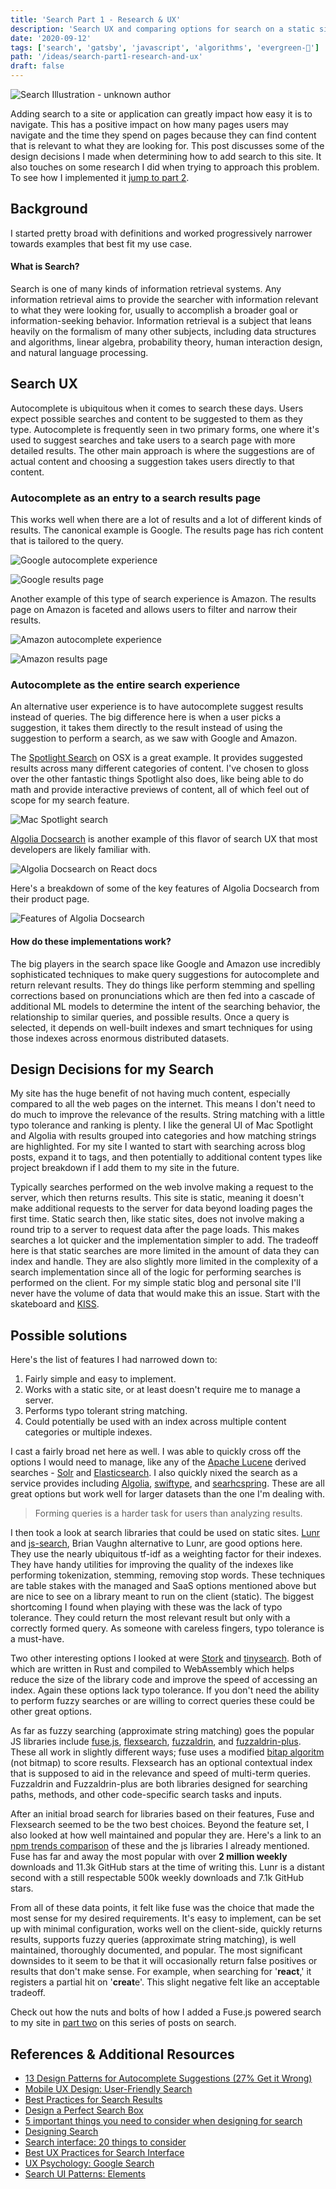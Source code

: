 ```yaml
---
title: 'Search Part 1 - Research & UX'
description: 'Search UX and comparing options for search on a static site'
date: '2020-09-12'
tags: ['search', 'gatsby', 'javascript', 'algorithms', 'evergreen-🌲']
path: '/ideas/search-part1-research-and-ux'
draft: false
---
```


![Search Illustration - unknown author](search-illustration.jpg)

Adding search to a site or application can greatly impact how easy it is to navigate. This has a positive impact on how many pages users may navigate and the time they spend on pages because they can find content that is relevant to what they are looking for. This post discusses some of the design decisions I made when determining how to add search to this site. It also touches on some research I did when trying to approach this problem. To see how I implemented it [jump to part 2](/ideas/search-part2-implementation).

## Background

I started pretty broad with definitions and worked progressively narrower towards examples that best fit my use case.

#### What is Search?

Search is one of many kinds of information retrieval systems. Any information retrieval aims to provide the searcher with information relevant to what they were looking for, usually to accomplish a broader goal or information-seeking behavior. Information retrieval is a subject that leans heavily on the formalism of many other subjects, including data structures and algorithms, linear algebra, probability theory, human interaction design, and natural language processing.

## Search UX

Autocomplete is ubiquitous when it comes to search these days. Users expect possible searches and content to be suggested to them as they type. Autocomplete is frequently seen in two primary forms, one where it's used to suggest searches and take users to a search page with more detailed results. The other main approach is where the suggestions are of actual content and choosing a suggestion takes users directly to that content.

### Autocomplete as an entry to a search results page

This works well when there are a lot of results and a lot of different kinds of results. The canonical example is Google. The results page has rich content that is tailored to the query.

![Google autocomplete experience](google-autocomplete.png)

![Google results page](google-results.png)

Another example of this type of search experience is Amazon. The results page on Amazon is faceted and allows users to filter and narrow their results.

![Amazon autocomplete experience](amazon-autocomplete.png)

![Amazon results page](amazon-results.png)

### Autocomplete as the entire search experience

An alternative user experience is to have autocomplete suggest results instead of queries. The big difference here is when a user picks a suggestion, it takes them directly to the result instead of using the suggestion to perform a search, as we saw with Google and Amazon.

The [Spotlight Search](https://developer.apple.com/design/human-interface-guidelines/macos/system-capabilities/search-and-spotlight/) on OSX is a great example. It provides suggested results across many different categories of content. I've chosen to gloss over the other fantastic things Spotlight also does, like being able to do math and provide interactive previews of content, all of which feel out of scope for my search feature.

![Mac Spotlight search](mac-spotlight.png)

[Algolia Docsearch](https://docsearch.algolia.com/) is another example of this flavor of search UX that most developers are likely familiar with.

![Algolia Docsearch on React docs](react-algolia.png)

Here's a breakdown of some of the key features of Algolia Docsearch from their product page.

![Features of Algolia Docsearch](algolia-docsearch.png)

#### How do these implementations work?

The big players in the search space like Google and Amazon use incredibly sophisticated techniques to make query suggestions for autocomplete and return relevant results. They do things like perform stemming and spelling corrections based on pronunciations which are then fed into a cascade of additional ML models to determine the intent of the searching behavior, the relationship to similar queries, and possible results. Once a query is selected, it depends on well-built indexes and smart techniques for using those indexes across enormous distributed datasets.

## Design Decisions for my Search

My site has the huge benefit of not having much content, especially compared to all the web pages on the internet. This means I don't need to do much to improve the relevance of the results. String matching with a little typo tolerance and ranking is plenty. I like the general UI of Mac Spotlight and Algolia with results grouped into categories and how matching strings are highlighted. For my site I wanted to start with searching across blog posts, expand it to tags, and then potentially to additional content types like project breakdown if I add them to my site in the future.

Typically searches performed on the web involve making a request to the server, which then returns results. This site is static, meaning it doesn't make additional requests to the server for data beyond loading pages the first time. Static search then, like static sites, does not involve making a round trip to a server to request data after the page loads. This makes searches a lot quicker and the implementation simpler to add. The tradeoff here is that static searches are more limited in the amount of data they can index and handle. They are also slightly more limited in the complexity of a search implementation since all of the logic for performing searches is performed on the client. For my simple static blog and personal site I'll never have the volume of data that would make this an issue. Start with the skateboard and [KISS](https://en.wikipedia.org/wiki/KISS_principle).

## Possible solutions

Here's the list of features I had narrowed down to:

1. Fairly simple and easy to implement.
2. Works with a static site, or at least doesn't require me to manage a server.
3. Performs typo tolerant string matching.
4. Could potentially be used with an index across multiple content categories or multiple indexes.

I cast a fairly broad net here as well. I was able to quickly cross off the options I would need to manage, like any of the [Apache Lucene](https://lucene.apache.org/) derived searches - [Solr](https://lucene.apache.org/solr/) and [Elasticsearch](https://www.elastic.co/elasticsearch/). I also quickly nixed the search as a service provides including [Algolia](https://www.algolia.com/), [swiftype](https://swiftype.com/), and [searhcspring](https://searchspring.com/). These are all great options but work well for larger datasets than the one I'm dealing with.

> Forming queries is a harder task for users than analyzing results.

I then took a look at search libraries that could be used on static sites. [Lunr](https://lunrjs.com/) and [js-search](https://github.com/bvaughn/js-search), Brian Vaughn alternative to Lunr, are good options here. They use the nearly ubiquitous tf-idf as a weighting factor for their indexes. They have handy utilities for improving the quality of the indexes like performing tokenization, stemming, removing stop words. These techniques are table stakes with the managed and SaaS options mentioned above but are nice to see on a library meant to run on the client (static). The biggest shortcoming I found when playing with these was the lack of typo tolerance. They could return the most relevant result but only with a correctly formed query. As someone with careless fingers, typo tolerance is a must-have.

Two other interesting options I looked at were [Stork](https://github.com/jameslittle230/stork) and [tinysearch](https://github.com/mre/tinysearch). Both of which are written in Rust and compiled to WebAssembly which helps reduce the size of the library code and improve the speed of accessing an index. Again these options lack typo tolerance. If you don't need the ability to perform fuzzy searches or are willing to correct queries these could be other great options.

As far as fuzzy searching (approximate string matching) goes the popular JS libraries include [fuse.js](https://github.com/krisk/Fuse), [flexsearch](https://github.com/nextapps-de/flexsearch), [fuzzaldrin](https://github.com/atom/fuzzaldrin), and [fuzzaldrin-plus](https://github.com/jeancroy/fuzz-aldrin-plus). These all work in slightly different ways; fuse uses a modified [bitap algoritm](https://en.wikipedia.org/wiki/Bitap_algorithm) (not bitmap) to score results. Flexsearch has an optional contextual index that is supposed to aid in the relevance and speed of multi-term queries. Fuzzaldrin and Fuzzaldrin-plus are both libraries designed for searching paths, methods, and other code-specific search tasks and inputs.

After an initial broad search for libraries based on their features, Fuse and Flexsearch seemed to be the two best choices. Beyond the feature set, I also looked at how well maintained and popular they are. Here's a link to an [npm trends comparison](https://www.npmtrends.com/fuse.js-vs-flexsearch-vs-lunr-vs-js-search-vs-fuzzaldrin-vs-fuzzaldrin-plus) of these and the js libraries I already mentioned. Fuse has far and away the most popular with over **2 million weekly** downloads and 11.3k GitHub stars at the time of writing this. Lunr is a distant second with a still respectable 500k weekly downloads and 7.1k GitHub stars.

From all of these data points, it felt like fuse was the choice that made the most sense for my desired requirements. It's easy to implement, can be set up with minimal configuration, works well on the client-side, quickly returns results, supports fuzzy queries (approximate string matching), is well maintained, thoroughly documented, and popular. The most significant downsides to it seem to be that it will occasionally return false positives or results that don't make sense. For example, when searching for '**react**,' it registers a partial hit on '**creat**e'. This slight negative felt like an acceptable tradeoff.

Check out how the nuts and bolts of how I added a Fuse.js powered search to my site in [part two](/ideas/search-part2-implementation) on this series of posts on search.

## References & Additional Resources

- [13 Design Patterns for Autocomplete Suggestions (27% Get it Wrong)](https://baymard.com/ideas/autocomplete-design)
- [Mobile UX Design: User-Friendly Search](https://uxplanet.org/mobile-ux-design-user-friendly-search-51e5f78f5a1e)
- [Best Practices for Search Results](https://uxplanet.org/best-practices-for-search-results-1bbed9d7a311)
- [Design a Perfect Search Box](https://uxplanet.org/design-a-perfect-search-box-b6baaf9599c)
- [5 important things you need to consider when designing for search](https://blog.prototypr.io/5-easy-and-effective-tips-to-get-more-out-of-your-search-f53d55d063de)
- [Designing Search](https://blog.prototypr.io/designing-search-c96cc5d05ddf)
- [Search interface: 20 things to consider](https://uxplanet.org/search-interface-20-things-to-consider-4b1466e98881)
- [Best UX Practices for Search Interface](https://qubstudio.com/ideas/best-ux-practices-for-search-interface/)
- [UX Psychology: Google Search](https://jonyablonski.com/articles/2020/ux-psychology-google-search/)
- [Search UI Patterns: Elements](https://medium.com/@ddsky/search-ui-patterns-elements-80ea9d241f97)
